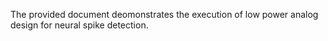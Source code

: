 The provided document deomonstrates the execution of low power analog design for neural spike detection.
